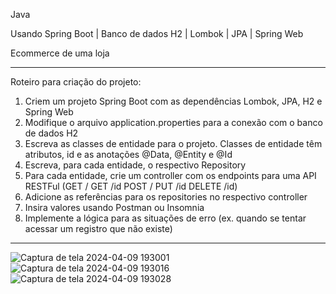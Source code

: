 Java

Usando Spring Boot | Banco de dados H2 | Lombok | JPA | Spring Web

Ecommerce de uma loja

-------------------------------------------------------------------

Roteiro para criação do projeto:
1. Criem um projeto Spring Boot com as dependências Lombok, JPA, H2 e Spring Web
2. Modifique o arquivo application.properties para a conexão com o banco de dados H2
3. Escreva as classes de entidade para o projeto. Classes de entidade têm atributos, id e as anotações @Data, @Entity e @Id
4. Escreva, para cada entidade, o respectivo Repository
5. Para cada entidade, crie um controller com os endpoints para uma API RESTFul (GET / GET /id POST / PUT /id DELETE /id)
6. Adicione as referências para os repositories no respectivo controller
7. Insira valores usando Postman ou Insomnia
8. Implemente a lógica para as situações de erro (ex. quando se tentar acessar um registro que não existe)

-------------------------------------------------------------------

![Captura de tela 2024-04-09 193001](https://github.com/Pedrinhopb/Faculdade/assets/117366883/ce8024c4-2a1f-4ed8-8fa0-0f54de67cd9d)
![Captura de tela 2024-04-09 193016](https://github.com/Pedrinhopb/Faculdade/assets/117366883/0a752f54-1cb4-4c21-8995-f15fe4fbbc7a)
![Captura de tela 2024-04-09 193028](https://github.com/Pedrinhopb/Faculdade/assets/117366883/65a43de4-7cf1-4b38-ad79-a1a634b9ea13)
